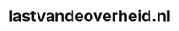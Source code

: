 ---
layout: post
title:  "lastvandeoverheid.nl"
internal_url:  "/dutchgov/lastvandeoverheid.nl.html"
categories: dutchgov
---
